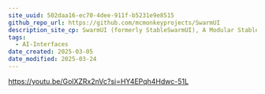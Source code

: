 ```yaml
---
site_uuid: 502daa16-ec70-4dee-911f-b5231e9e8515
github_repo_url: https://github.com/mcmonkeyprojects/SwarmUI
description_site_cp: SwarmUI (formerly StableSwarmUI), A Modular Stable Diffusion Web-User-Interface, with an emphasis on making powertools easily accessible, high performance, and extensibility.
tags:
  - AI-Interfaces
date_created: 2025-03-05
date_modified: 2025-03-24
---
```



https://youtu.be/GolXZRx2nVc?si=HY4EPqh4Hdwc-51L

